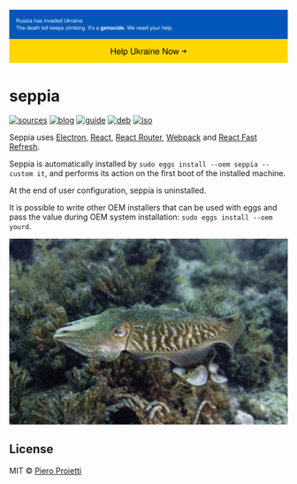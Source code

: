[![Stand With Ukraine](https://raw.githubusercontent.com/vshymanskyy/StandWithUkraine/main/banner2-direct.svg)](https://vshymanskyy.github.io/StandWithUkraine)

seppia
=======
[![sources](https://img.shields.io/badge/github-sources-cyan)](https://github.com/pieroproietti/seppia)
[![blog](https://img.shields.io/badge/blog-penguin's%20eggs-cyan)](https://penguins-eggs.net)
[![guide](https://img.shields.io/badge/guide-penguin's%20eggs-cyan)](https://penguins-eggs.net/book/)
[![deb](https://img.shields.io/badge/deb-packages-blue)](https://sourceforge.net/projects/penguins-eggs/files/DEBS)
[![iso](https://img.shields.io/badge/iso-images-cyan)](https://sourceforge.net/projects/penguins-eggs/files/ISOS)

<p>
  Seppia uses <a href="https://electron.atom.io/">Electron</a>, <a href="https://facebook.github.io/react/">React</a>, <a href="https://github.com/reactjs/react-router">React Router</a>, <a href="https://webpack.js.org/">Webpack</a> and <a href="https://www.npmjs.com/package/react-refresh">React Fast Refresh</a>.
</p>

Seppia is automatically installed by ```sudo eggs install --oem seppia --custom it```, and performs its action on the first boot of the installed machine.

At the end of user configuration, seppia is uninstalled.

It is possible to write other OEM installers that can be used with eggs and pass the value during OEM system installation: ```sudo eggs install --oem yourd```.


![seppia](assets/seppia.png)

## License

MIT © [Piero Proietti](https://github.com/pieroproietti/LICENZE)
